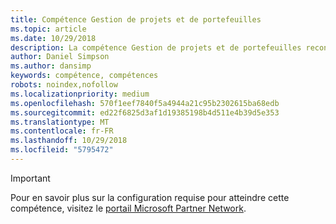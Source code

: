 ```yaml
---
title: Compétence Gestion de projets et de portefeuilles
ms.topic: article
ms.date: 10/29/2018
description: La compétence Gestion de projets et de portefeuilles reconnaît les partenaires capables de fournir à leurs clients des solutions de gestion de projets d’entreprise.
author: Daniel Simpson
ms.author: dansimp
keywords: compétence, compétences
robots: noindex,nofollow
ms.localizationpriority: medium
ms.openlocfilehash: 570f1eef7840f5a4944a21c95b2302615ba68edb
ms.sourcegitcommit: ed22f6825d3af1d19385198b4d511e4b39d5e353
ms.translationtype: MT
ms.contentlocale: fr-FR
ms.lasthandoff: 10/29/2018
ms.locfileid: "5795472"
---
```

>[!IMPORTANT]
>Pour en savoir plus sur la configuration requise pour atteindre cette compétence, visitez le [portail Microsoft Partner Network](https://partner.microsoft.com/membership/competencies).

<!--

# Project and Portfolio Management 
The Project and Portfolio Management competency recognizes partners who demonstrate the ability to deliver enterprise project management solutions to customers.

## Project and Portfolio Partner option
The Project and Portfolio Partner Option is ideal for partners that deliver enterprise-wide project and portfolio management in both on-premises and cloud environments. Complete all the steps within the option to attain the Project and Portfolio Management competency.

###Silver
1. Your organization must have **2** individuals pass the exam requirements.

    - **2** individuals must each pass all the following exams:

        * [74-343](https://www.microsoft.com/en-us/learning/exam-74-343.aspx): Managing Projects with Microsoft Project
        * [70-348](https://www.microsoft.com/en-us/learning/exam-70-348.aspx): Managing Projects and Portfolios with Microsoft PPM

###Gold
1. Your organization must have **4** individuals pass the exam requirements.

    - **4** individuals must each pass all the following exams:

        * [74-343](https://www.microsoft.com/en-us/learning/exam-74-343.aspx): Managing Projects with Microsoft Project
        * [70-348](https://www.microsoft.com/en-us/learning/exam-70-348.aspx): Managing Projects and Portfolios with Microsoft PPM

    **AND** 

    - **2** of the same **4** individuals must each pass the following exam:

        *  [70-339](https://www.microsoft.com/en-us/learning/exam-70-339.aspx): Managing Microsoft SharePoint Server 2016
-->